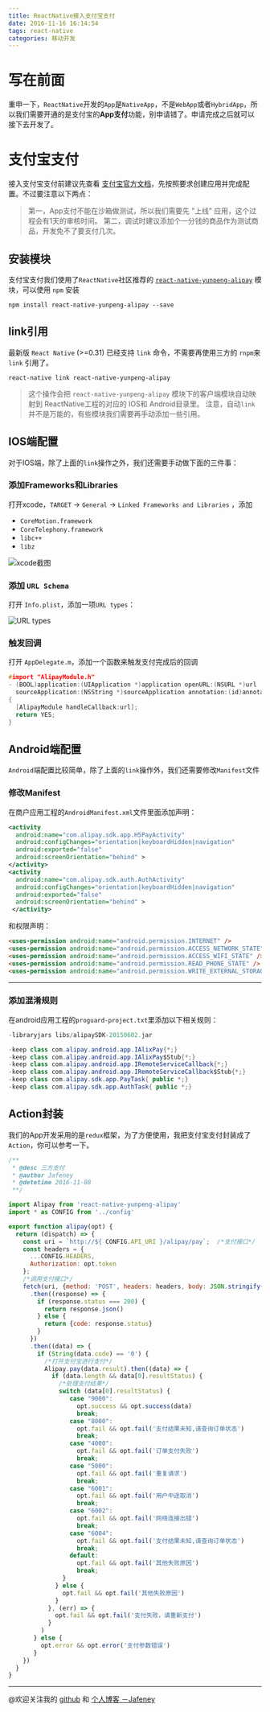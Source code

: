 ```yaml
---
title: ReactNative接入支付宝支付
date: 2016-11-16 16:14:54
tags: react-native
categories: 移动开发
---
```


# 写在前面
重申一下，`ReactNative`开发的`App`是`NativeApp`，不是`WebApp`或者`HybridApp`，所以我们需要开通的是支付宝的**App支付**功能，别申请错了。申请完成之后就可以接下去开发了。

# 支付宝支付  
接入支付宝支付前建议先查看 [支付宝官方文档](https://doc.open.alipay.com/docs/doc.htm?spm=a219a.7629140.0.0.z4LNKh&treeId=193&articleId=105518&docType=1)，先按照要求创建应用并完成配置。不过要注意以下两点：

> 第一，App支付不能在沙箱做测试，所以我们需要先 "上线" 应用，这个过程会有1天的审核时间。
> 第二，调试时建议添加个一分钱的商品作为测试商品，开发免不了要支付几次。

## 安装模块  
支付宝支付我们使用了`ReactNative`社区推荐的 [`react-native-yunpeng-alipay`](https://www.npmjs.com/package/react-native-yunpeng-alipay) 模块，可以使用 `npm` 安装

```Shell
npm install react-native-yunpeng-alipay --save
```

<!--more-->

## link引用
最新版 `React Native` (>=0.31) 已经支持 `link` 命令，不需要再使用三方的 `rnpm`来 `link` 引用了。

```Shell
react-native link react-native-yunpeng-alipay
```

> 这个操作会把 `react-native-yunpeng-alipay` 模块下的客户端模块自动映射到 ReactNative工程的对应的 IOS和 Android目录里。 注意，自动`link`并不是万能的，有些模块我们需要再手动添加一些引用。

## IOS端配置
对于IOS端，除了上面的`link`操作之外，我们还需要手动做下面的三件事：

### 添加Frameworks和Libraries
打开xcode，`TARGET` -> `General` -> `Linked Frameworks and Libraries` ，添加

  - `CoreMotion.framework`
  - `CoreTelephony.framework`
  - `libc++`
  - `libz`

![xcode截图](http://img.blog.csdn.net/20161116154150147)

### 添加  `URL Schema`  
打开 `Info.plist`，添加一项`URL types`：

![URL types](http://img.blog.csdn.net/20161116154414431)

### 触发回调
打开 `AppDelegate.m`，添加一个函数来触发支付完成后的回调

```C
#import "AlipayModule.h"
- (BOOL)application:(UIApplication *)application openURL:(NSURL *)url
  sourceApplication:(NSString *)sourceApplication annotation:(id)annotation
{
  [AlipayModule handleCallback:url];
  return YES;
}
```


## Android端配置
 `Android`端配置比较简单，除了上面的`link`操作外，我们还需要修改`Manifest`文件

### 修改Manifest
在商户应用工程的`AndroidManifest.xml`文件里面添加声明：
```XML
<activity
  android:name="com.alipay.sdk.app.H5PayActivity"
  android:configChanges="orientation|keyboardHidden|navigation"
  android:exported="false"
  android:screenOrientation="behind" >
</activity>
<activity
  android:name="com.alipay.sdk.auth.AuthActivity"
  android:configChanges="orientation|keyboardHidden|navigation"
  android:exported="false"
  android:screenOrientation="behind" >
 </activity>

```
和权限声明：

```HTML
<uses-permission android:name="android.permission.INTERNET" />
<uses-permission android:name="android.permission.ACCESS_NETWORK_STATE" />
<uses-permission android:name="android.permission.ACCESS_WIFI_STATE" />
<uses-permission android:name="android.permission.READ_PHONE_STATE" />
<uses-permission android:name="android.permission.WRITE_EXTERNAL_STORAGE" />

```  

---

### 添加混淆规则
在android应用工程的`proguard-project.txt`里添加以下相关规则：

```Java
-libraryjars libs/alipaySDK-20150602.jar

-keep class com.alipay.android.app.IAlixPay{*;}
-keep class com.alipay.android.app.IAlixPay$Stub{*;}
-keep class com.alipay.android.app.IRemoteServiceCallback{*;}
-keep class com.alipay.android.app.IRemoteServiceCallback$Stub{*;}
-keep class com.alipay.sdk.app.PayTask{ public *;}
-keep class com.alipay.sdk.app.AuthTask{ public *;}

```

## Action封装
我们的App开发采用的是`redux`框架，为了方便使用，我把支付宝支付封装成了`Action`，你可以参考一下。

```JavaScript
/**
 * @desc 三方支付
 * @author Jafeney
 * @detetime 2016-11-08
 **/

import Alipay from 'react-native-yunpeng-alipay'
import * as CONFIG from '../config'

export function alipay(opt) {
  return (dispatch) => {
    const uri = `http://${ CONFIG.API_URI }/alipay/pay`;  /*支付接口*/
    const headers = {
      ...CONFIG.HEADERS,
      Authorization: opt.token
    };
    /*调用支付接口*/
    fetch(uri, {method: 'POST', headers: headers, body: JSON.stringify(opt.body)})
      .then((response) => {
        if (response.status === 200) {
          return response.json()
        } else {
          return {code: response.status}
        }
      })
      .then((data) => {
        if (String(data.code) == '0') {
          /*打开支付宝进行支付*/
          Alipay.pay(data.result).then((data) => {
            if (data.length && data[0].resultStatus) {
              /*处理支付结果*/
              switch (data[0].resultStatus) {
                 case "9000":
                   opt.success && opt.success(data)
                   break;
                 case "8000":
                   opt.fail && opt.fail('支付结果未知,请查询订单状态')
                   break;
                 case "4000":
                   opt.fail && opt.fail('订单支付失败')
                   break;
                 case "5000":
                   opt.fail && opt.fail('重复请求')
                   break;
                 case "6001":
                   opt.fail && opt.fail('用户中途取消')
                   break;
                 case "6002":
                   opt.fail && opt.fail('网络连接出错')
                   break;
                 case "6004":
                   opt.fail && opt.fail('支付结果未知,请查询订单状态')
                   break;
                 default:
                   opt.fail && opt.fail('其他失败原因')
                   break;
               }
             } else {
               opt.fail && opt.fail('其他失败原因')
             }
           }, (err) => {
             opt.fail && opt.fail('支付失败，请重新支付')
           }
         )
       } else {
         opt.error && opt.error('支付参数错误')
       }
    })
  }
}

```


---

@欢迎关注我的 [github](https://github.com/jafeney) 和 [个人博客 －Jafeney](http://jafeney.com)

